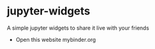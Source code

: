 # jupyter-widgets
A simple jupyter widgets to share it live with your friends

* Open this website mybinder.org 
